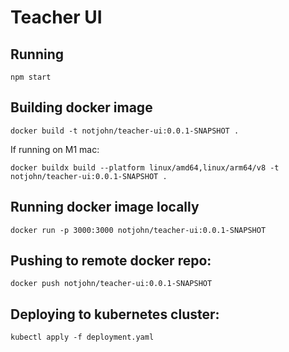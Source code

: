 # Teacher UI

## Running 
```
npm start
```

## Building docker image
```
docker build -t notjohn/teacher-ui:0.0.1-SNAPSHOT .
```

If running on M1 mac:
```
docker buildx build --platform linux/amd64,linux/arm64/v8 -t notjohn/teacher-ui:0.0.1-SNAPSHOT .
```

## Running docker image locally
```
docker run -p 3000:3000 notjohn/teacher-ui:0.0.1-SNAPSHOT
```

## Pushing to remote docker repo:
```
docker push notjohn/teacher-ui:0.0.1-SNAPSHOT
```


## Deploying to kubernetes cluster:
```
kubectl apply -f deployment.yaml
```